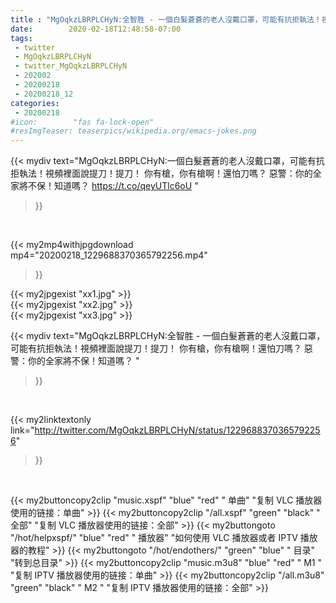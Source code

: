 ```yaml
---
title : "MgOqkzLBRPLCHyN:全智胜 - 一個白髮蒼蒼的老人沒戴口罩​​，可能有抗拒執法！視頻裡面說提刀！提刀！ 你有槍，你有槍啊！還怕刀嗎？ 惡警：你的全家將不保！知道嗎？ "
date:        2020-02-18T12:48:58-07:00
tags:
 - twitter
 - MgOqkzLBRPLCHyN
 - twitter_MgOqkzLBRPLCHyN
 - 202002
 - 20200218
 - 20200218_12
categories:
 - 20200218
#icon:        "fas fa-lock-open"
#resImgTeaser: teaserpics/wikipedia.org/emacs-jokes.png
---
```


{{< mydiv text="MgOqkzLBRPLCHyN:一個白髮蒼蒼的老人沒戴口罩​​，可能有抗拒執法！視頻裡面說提刀！提刀！ 你有槍，你有槍啊！還怕刀嗎？ 惡警：你的全家將不保！知道嗎？ https://t.co/qeyUTlc6oU "
>}}
<br>


{{< my2mp4withjpgdownload mp4="20200218_1229688370365792256.mp4"
>}}

{{< my2jpgexist "xx1.jpg" >}}<br>
{{< my2jpgexist "xx2.jpg" >}}<br>
{{< my2jpgexist "xx3.jpg" >}}<br>



{{< mydiv text="MgOqkzLBRPLCHyN:全智胜 - 一個白髮蒼蒼的老人沒戴口罩​​，可能有抗拒執法！視頻裡面說提刀！提刀！ 你有槍，你有槍啊！還怕刀嗎？ 惡警：你的全家將不保！知道嗎？ "
>}}
<br>

{{< my2linktextonly link="http://twitter.com/MgOqkzLBRPLCHyN/status/1229688370365792256"
>}}


<br>

{{< my2buttoncopy2clip "music.xspf"        "blue"   "red"    " 单曲"  "复制 VLC 播放器使用的链接：单曲" >}} {{< my2buttoncopy2clip "/all.xspf"         "green"  "black"  " 全部"  "复制 VLC 播放器使用的链接：全部" >}} {{< my2buttongoto      "/hot/helpxspf/"    "blue"   "red"    " 播放器" "如何使用 VLC 播放器或者 IPTV 播放器的教程" >}} {{< my2buttongoto      "/hot/endothers/"   "green"  "blue"   " 目录"   "转到总目录" >}} {{< my2buttoncopy2clip "music.m3u8"        "blue"   "red"    " M1 "    "复制 IPTV 播放器使用的链接：单曲" >}} {{< my2buttoncopy2clip "/all.m3u8"         "green"  "black"  " M2 "    "复制 IPTV 播放器使用的链接：全部" >}} 
